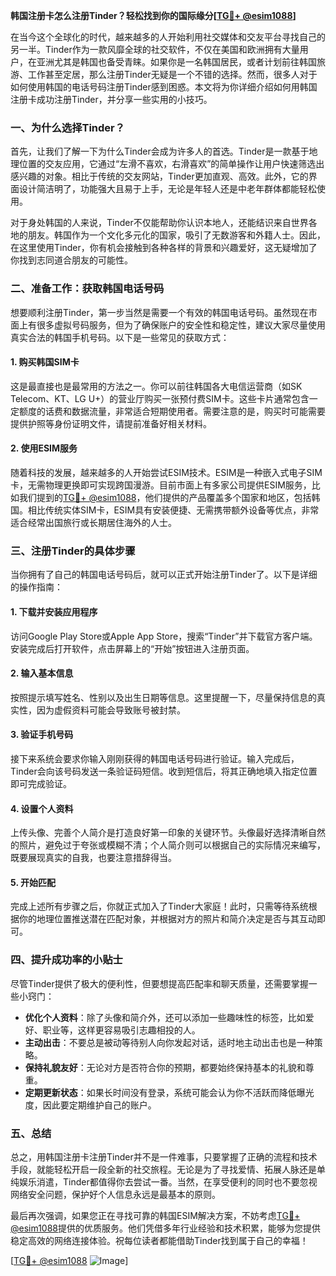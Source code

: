 **韩国注册卡怎么注册Tinder？轻松找到你的国际缘分[[TG💪+ @esim1088](https://t.me/s/esim1088)]**

在当今这个全球化的时代，越来越多的人开始利用社交媒体和交友平台寻找自己的另一半。Tinder作为一款风靡全球的社交软件，不仅在美国和欧洲拥有大量用户，在亚洲尤其是韩国也备受青睐。如果你是一名韩国居民，或者计划前往韩国旅游、工作甚至定居，那么注册Tinder无疑是一个不错的选择。然而，很多人对于如何使用韩国的电话号码注册Tinder感到困惑。本文将为你详细介绍如何用韩国注册卡成功注册Tinder，并分享一些实用的小技巧。

### 一、为什么选择Tinder？

首先，让我们了解一下为什么Tinder会成为许多人的首选。Tinder是一款基于地理位置的交友应用，它通过“左滑不喜欢，右滑喜欢”的简单操作让用户快速筛选出感兴趣的对象。相比于传统的交友网站，Tinder更加直观、高效。此外，它的界面设计简洁明了，功能强大且易于上手，无论是年轻人还是中老年群体都能轻松使用。

对于身处韩国的人来说，Tinder不仅能帮助你认识本地人，还能结识来自世界各地的朋友。韩国作为一个文化多元化的国家，吸引了无数游客和外籍人士。因此，在这里使用Tinder，你有机会接触到各种各样的背景和兴趣爱好，这无疑增加了你找到志同道合朋友的可能性。

### 二、准备工作：获取韩国电话号码

想要顺利注册Tinder，第一步当然是需要一个有效的韩国电话号码。虽然现在市面上有很多虚拟号码服务，但为了确保账户的安全性和稳定性，建议大家尽量使用真实合法的韩国手机号码。以下是一些常见的获取方式：

#### 1. 购买韩国SIM卡
这是最直接也是最常用的方法之一。你可以前往韩国各大电信运营商（如SK Telecom、KT、LG U+）的营业厅购买一张预付费SIM卡。这些卡片通常包含一定额度的话费和数据流量，非常适合短期使用者。需要注意的是，购买时可能需要提供护照等身份证明文件，请提前准备好相关材料。

#### 2. 使用ESIM服务
随着科技的发展，越来越多的人开始尝试ESIM技术。ESIM是一种嵌入式电子SIM卡，无需物理更换即可实现跨国漫游。目前市面上有多家公司提供ESIM服务，比如我们提到的[TG💪+ @esim1088](https://t.me/s/esim1088)，他们提供的产品覆盖多个国家和地区，包括韩国。相比传统实体SIM卡，ESIM具有安装便捷、无需携带额外设备等优点，非常适合经常出国旅行或长期居住海外的人士。

### 三、注册Tinder的具体步骤

当你拥有了自己的韩国电话号码后，就可以正式开始注册Tinder了。以下是详细的操作指南：

#### 1. 下载并安装应用程序
访问Google Play Store或Apple App Store，搜索“Tinder”并下载官方客户端。安装完成后打开软件，点击屏幕上的“开始”按钮进入注册页面。

#### 2. 输入基本信息
按照提示填写姓名、性别以及出生日期等信息。这里提醒一下，尽量保持信息的真实性，因为虚假资料可能会导致账号被封禁。

#### 3. 验证手机号码
接下来系统会要求你输入刚刚获得的韩国电话号码进行验证。输入完成后，Tinder会向该号码发送一条验证码短信。收到短信后，将其正确地填入指定位置即可完成验证。

#### 4. 设置个人资料
上传头像、完善个人简介是打造良好第一印象的关键环节。头像最好选择清晰自然的照片，避免过于夸张或模糊不清；个人简介则可以根据自己的实际情况来编写，既要展现真实的自我，也要注意措辞得当。

#### 5. 开始匹配
完成上述所有步骤之后，你就正式加入了Tinder大家庭！此时，只需等待系统根据你的地理位置推送潜在匹配对象，并根据对方的照片和简介决定是否与其互动即可。

### 四、提升成功率的小贴士

尽管Tinder提供了极大的便利性，但要想提高匹配率和聊天质量，还需要掌握一些小窍门：

- **优化个人资料**：除了头像和简介外，还可以添加一些趣味性的标签，比如爱好、职业等，这样更容易吸引志趣相投的人。
- **主动出击**：不要总是被动等待别人向你发起对话，适时地主动出击也是一种策略。
- **保持礼貌友好**：无论对方是否符合你的预期，都要始终保持基本的礼貌和尊重。
- **定期更新状态**：如果长时间没有登录，系统可能会认为你不活跃而降低曝光度，因此要定期维护自己的账户。

### 五、总结

总之，用韩国注册卡注册Tinder并不是一件难事，只要掌握了正确的流程和技术手段，就能轻松开启一段全新的社交旅程。无论是为了寻找爱情、拓展人脉还是单纯娱乐消遣，Tinder都值得你去尝试一番。当然，在享受便利的同时也不要忽视网络安全问题，保护好个人信息永远是最基本的原则。

最后再次强调，如果您正在寻找可靠的韩国ESIM解决方案，不妨考虑[TG💪+ @esim1088](https://t.me/s/esim1088)提供的优质服务。他们凭借多年行业经验和技术积累，能够为您提供稳定高效的网络连接体验。祝每位读者都能借助Tinder找到属于自己的幸福！

[[TG💪+ @esim1088](https://t.me/s/esim1088) ![Image](https://i.postimg.cc/4NQfJmqS/Snipaste-2025-05-13-00-14-12.png)]